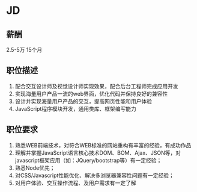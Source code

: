 # JD

## 薪酬

2.5-5万 15个月

## 职位描述

1. 配合交互设计师及视觉设计师实现效果，配合后台工程师完成应用开发
2. 实现海量用户产品一流的web界面，优化代码并保持良好的兼容性
3. 设计并实现海量用户产品的交互，提高网页性能和用户体验
4. JavaScript程序模块开发，通用类库、框架编写能力

## 职位要求

1. 熟悉WEB前端技术，对符合WEB标准的网站重构有丰富的经验，有成功作品
2. 理解并掌握JavaScript语言核心技术DOM、BOM、Ajax、JSON等，对javascript框架应用（如：JQuery/bootstrap等）有一定经验；
3. 熟悉Node优先；
4. 对CSS/Javascript性能优化、解决多浏览器兼容性问题有一定经验；
5. 对用户体验、交互操作流程、及用户需求有一定了解
